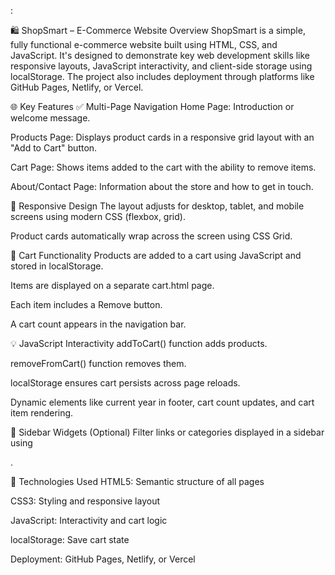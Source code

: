 :

🛍️ ShopSmart – E-Commerce Website Overview
ShopSmart is a simple, fully functional e-commerce website built using HTML, CSS, and JavaScript. It's designed to demonstrate key web development skills like responsive layouts, JavaScript interactivity, and client-side storage using localStorage. The project also includes deployment through platforms like GitHub Pages, Netlify, or Vercel.

🌐 Key Features
✅ Multi-Page Navigation
Home Page: Introduction or welcome message.

Products Page: Displays product cards in a responsive grid layout with an "Add to Cart" button.

Cart Page: Shows items added to the cart with the ability to remove items.

About/Contact Page: Information about the store and how to get in touch.

🎨 Responsive Design
The layout adjusts for desktop, tablet, and mobile screens using modern CSS (flexbox, grid).

Product cards automatically wrap across the screen using CSS Grid.

🛒 Cart Functionality
Products are added to a cart using JavaScript and stored in localStorage.

Items are displayed on a separate cart.html page.

Each item includes a Remove button.

A cart count appears in the navigation bar.

💡 JavaScript Interactivity
addToCart() function adds products.

removeFromCart() function removes them.

localStorage ensures cart persists across page reloads.

Dynamic elements like current year in footer, cart count updates, and cart item rendering.

🎨 Sidebar Widgets (Optional)
Filter links or categories displayed in a sidebar using <aside>.

🔧 Technologies Used
HTML5: Semantic structure of all pages

CSS3: Styling and responsive layout

JavaScript: Interactivity and cart logic

localStorage: Save cart state

Deployment: GitHub Pages, Netlify, or Vercel

